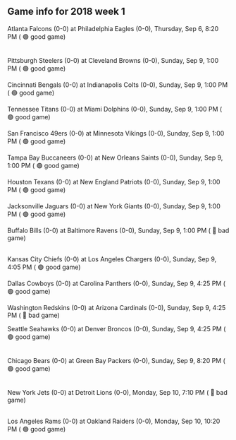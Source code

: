 ## Game info for 2018 week 1
Atlanta Falcons (0-0) at Philadelphia Eagles (0-0), Thursday, Sep 6, 8:20 PM (	:green_circle: good game)

<br/>Pittsburgh Steelers (0-0) at Cleveland Browns (0-0), Sunday, Sep 9, 1:00 PM (	:green_circle: good game)

Cincinnati Bengals (0-0) at Indianapolis Colts (0-0), Sunday, Sep 9, 1:00 PM (	:green_circle: good game)

Tennessee Titans (0-0) at Miami Dolphins (0-0), Sunday, Sep 9, 1:00 PM (	:green_circle: good game)

San Francisco 49ers (0-0) at Minnesota Vikings (0-0), Sunday, Sep 9, 1:00 PM (	:green_circle: good game)

Tampa Bay Buccaneers (0-0) at New Orleans Saints (0-0), Sunday, Sep 9, 1:00 PM (	:green_circle: good game)

Houston Texans (0-0) at New England Patriots (0-0), Sunday, Sep 9, 1:00 PM (	:green_circle: good game)

Jacksonville Jaguars (0-0) at New York Giants (0-0), Sunday, Sep 9, 1:00 PM (	:green_circle: good game)

Buffalo Bills (0-0) at Baltimore Ravens (0-0), Sunday, Sep 9, 1:00 PM (	:red_circle: bad game)

<br/>Kansas City Chiefs (0-0) at Los Angeles Chargers (0-0), Sunday, Sep 9, 4:05 PM (	:green_circle: good game)

Dallas Cowboys (0-0) at Carolina Panthers (0-0), Sunday, Sep 9, 4:25 PM (	:green_circle: good game)

Washington Redskins (0-0) at Arizona Cardinals (0-0), Sunday, Sep 9, 4:25 PM (	:red_circle: bad game)

Seattle Seahawks (0-0) at Denver Broncos (0-0), Sunday, Sep 9, 4:25 PM (	:green_circle: good game)

<br/>Chicago Bears (0-0) at Green Bay Packers (0-0), Sunday, Sep 9, 8:20 PM (	:green_circle: good game)

<br/>New York Jets (0-0) at Detroit Lions (0-0), Monday, Sep 10, 7:10 PM (	:red_circle: bad game)

<br/>Los Angeles Rams (0-0) at Oakland Raiders (0-0), Monday, Sep 10, 10:20 PM (	:green_circle: good game)

